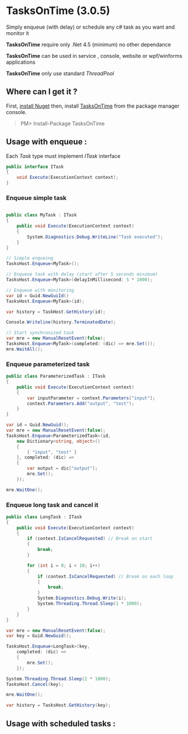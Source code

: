# TasksOnTime (3.0.5)
Simply enqueue (with delay) or schedule any c# task as you want and monitor it

**TasksOnTime** require only .Net 4.5 (minimum) no other dependance

**TasksOnTime** can be used in service , console, website or wpf/winforms applications

**TasksOnTime** only use standard *ThreadPool*

## Where can I get it ?

First, [install Nuget](http://docs.nuget.org/docs/start-here/installing-nuget) then, install [TasksOnTime](http://www.nuget.org/packages/tasksontime) from the package manager console.

> PM> Install-Package TasksOnTime 

## Usage with enqueue :

Each *Task* type must implement *ITask* interface

```c#
public interface ITask 
{
    void Execute(ExecutionContext context);
}

```

### Enqueue simple task
```c#

public class MyTask : ITask
{
    public void Execute(ExecutionContext context)
    {
        System.Diagnostics.Debug.WriteLine("Task executed");
    }
}

// Simple enqueing
TasksHost.Enqueue<MyTask>();

// Enqueue task with delay (start after 5 seconds minimum)
TasksHost.Enqueue<MyTask>(delayInMillisecond: 5 * 1000);

// Enqueue with monitoring
var id = Guid.NewGuiId()
TasksHost.Enqueue<MyTask>(id);

var history = TaskHost.GetHistory(id);

Console.Writeline(history.TerminatedDate);

// Start synchronized task
var mre = new ManualResetEvent(false);
TasksHost.Enqueue<MyTask>(completed: (dic) => mre.Set());
mre.WaitAll();
```

### Enqueue parameterized task
```c#
public class ParameterizedTask : ITask
{
    public void Execute(ExecutionContext context)
    {
        var inputParameter = context.Parameters["input"];
        context.Parameters.Add("output", "test");
    }
}

var id = Guid.NewGuid();
var mre = new ManualResetEvent(false);
TasksHost.Enqueue<ParameterizedTask>(id,
    new Dictionary<string, object>()
    {
        { "input", "test" }
    }, completed: (dic) =>
    {
        var output = dic["output"];
        mre.Set();
    });

mre.WaitOne();
```

### Enqueue long task and cancel it
```c#
public class LongTask : ITask
{
    public void Execute(ExecutionContext context)
	{
        if (context.IsCancelRequested) // Break on start
        {
            break;
        }

		for (int i = 0; i < 10; i++)
		{
            if (context.IsCancelRequested) // Break on each loop
            {
                break;
            }
            System.Diagnostics.Debug.Write(i);
			System.Threading.Thread.Sleep(1 * 1000);
        }
	}
}

var mre = new ManualResetEvent(false);
var key = Guid.NewGuid();

TasksHost.Enqueue<LongTask>(key,
	completed: (dic) =>
	{
		mre.Set();
	});

System.Threading.Thread.Sleep(2 * 1000);
TasksHost.Cancel(key);

mre.WaitOne();

var history = TasksHost.GetHistory(key);
```

## Usage with scheduled tasks :
